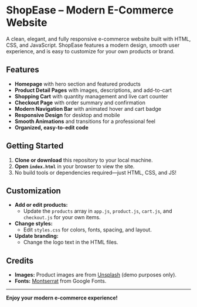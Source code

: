 # ShopEase – Modern E-Commerce Website

A clean, elegant, and fully responsive e-commerce website built with HTML, CSS, and JavaScript. ShopEase features a modern design, smooth user experience, and is easy to customize for your own products or brand.

## Features
- **Homepage** with hero section and featured products
- **Product Detail Pages** with images, descriptions, and add-to-cart
- **Shopping Cart** with quantity management and live cart counter
- **Checkout Page** with order summary and confirmation
- **Modern Navigation Bar** with animated hover and cart badge
- **Responsive Design** for desktop and mobile
- **Smooth Animations** and transitions for a professional feel
- **Organized, easy-to-edit code**

## Getting Started
1. **Clone or download** this repository to your local machine.
2. **Open `index.html`** in your browser to view the site.
3. No build tools or dependencies required—just HTML, CSS, and JS!

## Customization
- **Add or edit products:**
  - Update the `products` array in `app.js`, `product.js`, `cart.js`, and `checkout.js` for your own items.
- **Change styles:**
  - Edit `styles.css` for colors, fonts, spacing, and layout.
- **Update branding:**
  - Change the logo text in the HTML files.

## Credits
- **Images:** Product images are from [Unsplash](https://unsplash.com/) (demo purposes only).
- **Fonts:** [Montserrat](https://fonts.google.com/specimen/Montserrat) from Google Fonts.

---

**Enjoy your modern e-commerce experience!** 